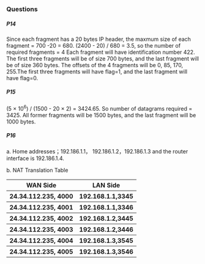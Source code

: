 ### Questions
##### P14
Since each fragment has a 20 bytes IP header, the maxmum size of each fragment = 700 -20 = 680. (2400 - 20) / 680 = 3.5, so the number of required fragments = 4
Each fragment will have identification number 422. The first three fragments will be of size 700 bytes, and the last fragment will be of size 360 bytes. The offsets of the 4 fragments will be 0, 85, 170, 255.The first three fragments will have flag=1, and the last fragment will have flag=0.

##### P15
(5 &times; 10<sup>6</sup>) / (1500 - 20 &times; 2) = 3424.65. So number of datagrams required = 3425. All former fragments will be 1500 bytes, and the last fragment will be 1000 bytes.


##### P16
a. Home addresses；192.186.1.1， 192.186.1.2，192.186.1.3 and the router interface is 192.186.1.4.

b. NAT Translation Table
<table>
    <tr>
        <th>WAN Side</th>
        <th>LAN Side </th>
    </tr>
    <tr>
        <th>24.34.112.235, 4000</th>
        <th>192.168.1.1,3345</th>
    </tr>
    <tr>
        <th>24.34.112.235, 4001</th>
        <th>192.168.1.1,3346</th>
    </tr>
	<tr>
        <th>24.34.112.235, 4002</th>
        <th>192.168.1.2,3445</th>
    </tr>
	<tr>
        <th>24.34.112.235, 4003</th>
        <th>192.168.1.2,3446</th>
    </tr>
	<tr>
        <th>24.34.112.235, 4004</th>
        <th>192.168.1.3,3545</th>
    </tr>
	<tr>
        <th>24.34.112.235, 4005</th>
        <th>192.168.1.3,3546</th>
    </tr>
</table>
